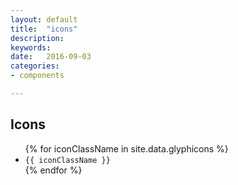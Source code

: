 ```yaml
---
layout: default
title:  "icons"
description: 
keywords: 
date:   2016-09-03
categories: 
- components

---
```

<h2>Icons</h2>

<div class="bs-glyphicons">
    <ul class="icon-list clearfix">
      {% for iconClassName in site.data.glyphicons %}
        <li>
          <span class="glyphicon {{ iconClassName }}" aria-hidden="true"></span>
          <code>{{ iconClassName }}</code>
        </li>
      {% endfor %}
    </ul>
</div>

<!--Include for custom icons 
{% include dev-progress-icons.html %}
-->

